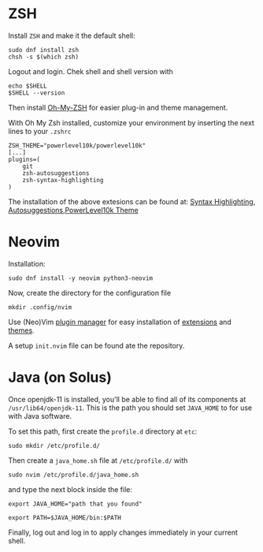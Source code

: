 # ZSH

Install `ZSH` and make it the default shell:
```
sudo dnf install zsh
chsh -s $(which zsh)
```

Logout and login. Chek shell and shell version with
```
echo $SHELL
$SHELL --version
```

Then install [Oh-My-ZSH](https://github.com/ohmyzsh/ohmyzsh/wiki/Installing-ZSH) for easier plug-in and theme management.

With Oh My Zsh installed, customize your environment by inserting the next lines to your `.zshrc`

```
ZSH_THEME="powerlevel10k/powerlevel10k"
[...]
plugins=(
    git
    zsh-autosuggestions
    zsh-syntax-highlighting
)
```

The installation of the above extesions can be found at: [Syntax Highlighting][syntax-highlight],
[Autosuggestions][auto-suggest],[PowerLevel10k Theme][power-level-10k]

[syntax-highlight]: https://github.com/zsh-users/zsh-syntax-highlighting/blob/master/INSTALL.md
[auto-suggest]: https://github.com/zsh-users/zsh-autosuggestions/blob/master/INSTALL.md
[power-level-10k]: https://github.com/romkatv/powerlevel10k#oh-my-zsh

# Neovim

Installation:

```sudo dnf install -y neovim python3-neovim```

Now, create the directory for the configuration file 

```
mkdir .config/nvim
```
Use (Neo)Vim [plugin manager](https://github.com/junegunn/vim-plug) for easy installation of [extensions](https://github.com/rockerBOO/awesome-neovim) and [themes](https://github.com/rafi/awesome-vim-colorschemes).

A setup `init.nvim` file can be found ate the repository.

# Java (on Solus)

Once openjdk-11 is installed, you'll be able to find all of its components at `/usr/lib64/openjdk-11`. This is the path you should set `JAVA_HOME` to for use with Java software.

To set this path, first create the `profile.d` directory at `etc`:

```
sudo mkdir /etc/profile.d/
```

Then create a `java_home.sh` file at `/etc/profile.d/` with

```
sudo nvim /etc/profile.d/java_home.sh
```
and type the next block inside the file:

```
export JAVA_HOME="path that you found"

export PATH=$JAVA_HOME/bin:$PATH
```

Finally, log out and log in to apply changes immediately in your current shell.
